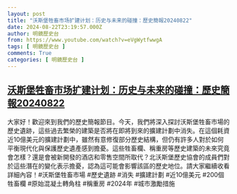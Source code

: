 ```yaml
---
layout: post
title: "沃斯堡牲畜市场扩建计划：历史与未来的碰撞：歷史簡報20240822"
date: 2024-08-22T23:19:57.000Z
author: 明鏡歷史台
from: https://www.youtube.com/watch?v=eVgWytfwwgA
tags: [ 明鏡歷史台 ]
comments: True
categories: [ 明鏡歷史台 ]
---
```

<!--1724368797000-->
[沃斯堡牲畜市场扩建计划：历史与未来的碰撞：歷史簡報20240822](https://www.youtube.com/watch?v=eVgWytfwwgA)
------

<div>
大家好！歡迎來到我們的歷史簡報節目。今天，我們將深入探討沃斯堡牲畜市場的歷史遺跡，這些過去繁榮的建築是否將在即將到來的擴建計劃中消失。在這個耗資近10億美元的擴建計劃中，雖然有意修復部分歷史結構，但仍有許多人對於如何平衡現代化與保護歷史遺產感到擔憂。這些牲畜欄、稱重房等歷史建築的未來究竟會怎樣？還是會被新開發的酒店和零售空間所取代？北沃斯堡歷史協會的成員們對於這些潛在的變化表示擔憂，認為這可能會影響該區的歷史地位。請大家繼續收看詳細內容！#沃斯堡牲畜市場 #歷史遺跡 #消失 #擴建計劃 #近10億美元 #200個牲畜欄 #原始混凝土轉角柱 #稱重房 #2024年 #城市激勵措施
</div>
